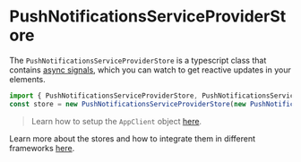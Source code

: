 # PushNotificationsServiceProviderStore

The `PushNotificationsServiceProviderStore` is a typescript class that contains [async signals](https://www.npmjs.com/package/async-signals), which you can watch to get reactive updates in your elements.

```js
import { PushNotificationsServiceProviderStore, PushNotificationsServiceProviderClient } from "@darksoil-studio/push-notifications-service-provider-zome";
const store = new PushNotificationsServiceProviderStore(new PushNotificationsServiceProviderClient(appClient, 'my-role-name'));
```

> Learn how to setup the `AppClient` object [here](https://www.npmjs.com/package/@holochain/client).

Learn more about the stores and how to integrate them in different frameworks [here](https://darksoil.studio/tnesh-stack).
